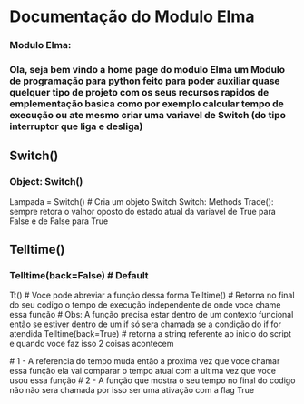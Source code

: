 # Documentação do Modulo Elma
### Modulo Elma:
### Ola, seja bem vindo a home page do modulo Elma um Modulo de programação para python feito para poder auxiliar quase quelquer tipo de projeto com os seus recursos rapidos de emplementação basica como por exemplo calcular tempo de execução ou ate mesmo criar uma variavel de Switch (do tipo interruptor que liga e desliga)

## Switch()
### Object: Switch()
Lampada = Switch() # Cria um objeto Switch
Switch: Methods
Trade():
sempre retora o valhor oposto do estado atual da variavel de True para False e de False para True
## Telltime()
### Telltime(back=False) \# Default
Tt() \# Voce pode abreviar a função dessa forma
Telltime() \# Retorna no final do seu codigo o tempo de execução independente de onde voce chame essa função
\# Obs: A função precisa estar dentro de um contexto funcional então se estiver dentro de um if só sera chamada se a condição do if for atendida
Telltime(back=True) \# retorna a string referente ao inicio do script e quando voce faz isso 2 coisas acontecem

\# 1 - A referencia do tempo muda então a proxima vez que voce chamar essa função ela vai comparar o tempo atual com a ultima vez que voce usou essa função
\# 2 - A função que mostra o seu tempo no final do codigo não não sera chamada por isso ser uma ativação com a flag True
